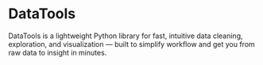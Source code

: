 # DataTools
DataTools is a lightweight Python library for fast, intuitive data cleaning, exploration, and visualization — built to simplify workflow and get you from raw data to insight in minutes.
